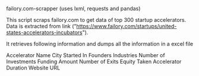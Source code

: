 failory.com-scrapper (uses lxml, requests and pandas)

This script scraps failory.com  to get data of top  300 startup accelerators. Data is extracted from link ("https://www.failory.com/startups/united-states-accelerators-incubators").

It retrieves following information and dumps all the information in a excel file 

Accelerator Name
City
Started In
Founders
Industries
Number of Investments
Funding Amount
Number of Exits
Equity Taken
Accelerator Duration
Website URL
